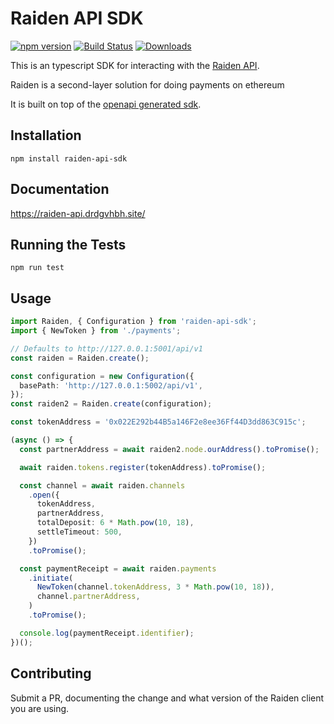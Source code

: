 # Raiden API SDK

[![npm version](https://badge.fury.io/js/raiden-api-sdk.svg)](https://badge.fury.io/js/raiden-api-sdk)
[![Build Status](https://travis-ci.com/drdgvhbh/raiden-api-sdk.svg?branch=master)](https://travis-ci.com/drdgvhbh/raiden-api-sdk)
[![Downloads](https://img.shields.io/npm/dt/raiden-api-sdk)](https://img.shields.io/npm/dt/raiden-api-sdk)

This is an typescript SDK for interacting with the [Raiden API](https://raiden-network.readthedocs.io/en/latest/rest_api.html).

Raiden is a second-layer solution for doing payments on ethereum

It is built on top of the [openapi generated sdk](https://github.com/drdgvhbh/raiden-openapi-sdk).

## Installation

`npm install raiden-api-sdk`

## Documentation

https://raiden-api.drdgvhbh.site/

## Running the Tests

`npm run test`

## Usage

```typescript
import Raiden, { Configuration } from 'raiden-api-sdk';
import { NewToken } from './payments';

// Defaults to http://127.0.0.1:5001/api/v1
const raiden = Raiden.create();

const configuration = new Configuration({
  basePath: 'http://127.0.0.1:5002/api/v1',
});
const raiden2 = Raiden.create(configuration);

const tokenAddress = '0x022E292b44B5a146F2e8ee36Ff44D3dd863C915c';

(async () => {
  const partnerAddress = await raiden2.node.ourAddress().toPromise();

  await raiden.tokens.register(tokenAddress).toPromise();

  const channel = await raiden.channels
    .open({
      tokenAddress,
      partnerAddress,
      totalDeposit: 6 * Math.pow(10, 18),
      settleTimeout: 500,
    })
    .toPromise();

  const paymentReceipt = await raiden.payments
    .initiate(
      NewToken(channel.tokenAddress, 3 * Math.pow(10, 18)),
      channel.partnerAddress,
    )
    .toPromise();

  console.log(paymentReceipt.identifier);
})();
```

## Contributing

Submit a PR, documenting the change and what version of the Raiden client you are using.
